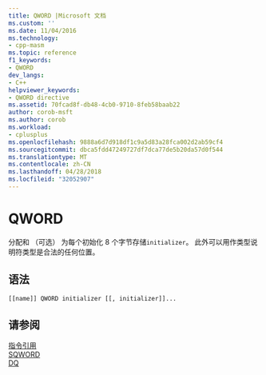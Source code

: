 ```yaml
---
title: QWORD |Microsoft 文档
ms.custom: ''
ms.date: 11/04/2016
ms.technology:
- cpp-masm
ms.topic: reference
f1_keywords:
- QWORD
dev_langs:
- C++
helpviewer_keywords:
- QWORD directive
ms.assetid: 70fcad8f-db48-4cb0-9710-8feb58baab22
author: corob-msft
ms.author: corob
ms.workload:
- cplusplus
ms.openlocfilehash: 9888a6d7d918df1c9a5d83a28fca002d2ab59cf4
ms.sourcegitcommit: dbca5fdd47249727df7dca77de5b20da57d0f544
ms.translationtype: MT
ms.contentlocale: zh-CN
ms.lasthandoff: 04/28/2018
ms.locfileid: "32052907"
---
```

# <a name="qword"></a>QWORD
分配和 （可选） 为每个初始化 8 个字节存储`initializer`。 此外可以用作类型说明符类型是合法的任何位置。  
  
## <a name="syntax"></a>语法  
  
```  
[[name]] QWORD initializer [[, initializer]]...  
```  
  
## <a name="see-also"></a>请参阅  
 [指令引用](../../assembler/masm/directives-reference.md)   
 [SQWORD](../../assembler/masm/qword.md)   
 [DQ](../../assembler/masm/dq.md)